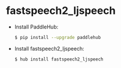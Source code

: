 # fastspeech2_ljspeech
* Install PaddleHub: 

    ```bash
    $ pip install --upgrade paddlehub
    ```

* Install fastspeech2_ljspeech: 

    ```bash
    $ hub install fastspeech2_ljspeech
    ```
